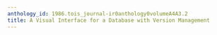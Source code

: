 ```yaml
---
anthology_id: 1986.tois_journal-ir0anthology0volumeA4A3.2
title: A Visual Interface for a Database with Version Management
---
```

